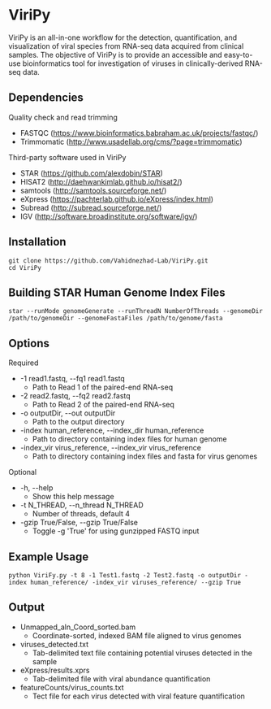 # ViriPy
ViriPy is an all-in-one workflow for the detection, quantification, and visualization of viral species from RNA-seq data acquired from clinical samples. The objective of ViriPy is to provide an accessible and easy-to-use bioinformatics tool for investigation of viruses in clinically-derived RNA-seq data.

## Dependencies

Quality check and read trimming
* FASTQC (https://www.bioinformatics.babraham.ac.uk/projects/fastqc/)
* Trimmomatic (http://www.usadellab.org/cms/?page=trimmomatic)

Third-party software used in ViriPy
* STAR (https://github.com/alexdobin/STAR)
* HISAT2 (http://daehwankimlab.github.io/hisat2/)
* samtools (http://samtools.sourceforge.net/)
* eXpress (https://pachterlab.github.io/eXpress/index.html)
* Subread (http://subread.sourceforge.net/)
* IGV (http://software.broadinstitute.org/software/igv/)

## Installation
```
git clone https://github.com/Vahidnezhad-Lab/ViriPy.git
cd ViriPy
```
## Building STAR Human Genome Index Files
```
star --runMode genomeGenerate --runThreadN NumberOfThreads --genomeDir /path/to/genomeDir --genomeFastaFiles /path/to/genome/fasta
```
## Options
Required
* -1 read1.fastq, --fq1 read1.fastq
	- Path to Read 1 of the paired-end RNA-seq
* -2 read2.fastq, --fq2 read2.fastq
	- Path to Read 2 of the paired-end RNA-seq
* -o outputDir, --out outputDir	
	- Path to the output directory
* -index human_reference, --index_dir human_reference
	- Path to directory containing index files for human genome
* -index_vir virus_reference, --index_vir virus_reference
	- Path to directory containing index files and fasta for virus genomes

Optional
* -h, --help
	- Show this help message
* -t N_THREAD, --n_thread N_THREAD
	- Number of threads, default 4
* -gzip True/False, --gzip True/False
	- Toggle -g 'True' for using gunzipped FASTQ input

## Example Usage
```
python ViriFy.py -t 8 -1 Test1.fastq -2 Test2.fastq -o outputDir -index human_reference/ -index_vir viruses_reference/ --gzip True
```

## Output
* Unmapped_aln_Coord_sorted.bam
	- Coordinate-sorted, indexed BAM file aligned to virus genomes
* viruses_detected.txt
	- Tab-delimited text file containing potential viruses detected in the sample
* eXpress/results.xprs
	- Tab-delimited file with viral abundance quantification
* featureCounts/virus_counts.txt
	- Tect file for each virus detected with viral feature quantification
